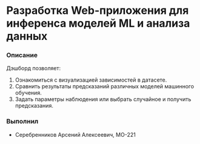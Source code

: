 # Разработка Web-приложения для инференса моделей ML и анализа данных

### Описание
Дэшборд позволяет:
1. Ознакомиться с визуализацией зависимостей в датасете.
2. Сравнить результаты предсказаний различных моделей машинного обучения.
3. Задать параметры наблюдения или выбрать случайное и получить предсказания.
### Выполнил
- Серебренников Арсений Алексеевич, МО-221
